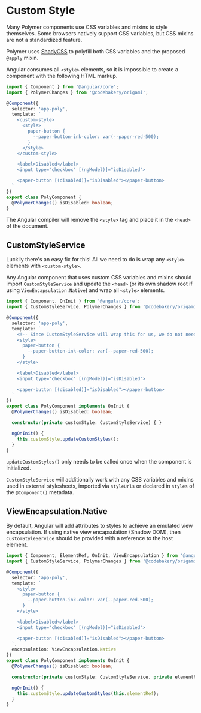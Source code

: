 # Custom Style

Many Polymer components use CSS variables and mixins to style themselves. Some browsers natively support CSS variables, but CSS mixins are not a standardized feature.

Polymer uses [ShadyCSS](https://github.com/webcomponents/shadycss) to polyfill both CSS variables and the proposed `@apply` mixin.

Angular consumes all `<style>` elements, so it is impossible to create a component with the following HTML markup.

```ts
import { Component } from '@angular/core';
import { PolymerChanges } from '@codebakery/origami';

@Component({
  selector: 'app-poly',
  template: `
    <custom-style>
      <style>
        paper-button {
          --paper-button-ink-color: var(--paper-red-500);
        }
      </style>
    </custom-style>

    <label>Disabled</label>
    <input type="checkbox" [(ngModel)]="isDisabled">

    <paper-button [(disabled)]="isDisabled"></paper-button>
  `
})
export class PolyComponent {
  @PolymerChanges() isDisabled: boolean;
}
```

The Angular compiler will remove the `<style>` tag and place it in the `<head>` of the document.

## CustomStyleService

Luckily there's an easy fix for this! All we need to do is wrap any `<style>` elements with `<custom-style>`.

Any Angular component that uses custom CSS variables and mixins should import `CustomStyleService` and update the `<head>` (or its own shadow root if using `ViewEncapsulation.Native`) and wrap all `<style>` elements.

```ts
import { Component, OnInit } from '@angular/core';
import { CustomStyleService, PolymerChanges } from '@codebakery/origami';

@Component({
  selector: 'app-poly',
  template: `
    <!-- Since CustomStyleService will wrap this for us, we do not need to include <custom-style> -->
    <style>
      paper-button {
        --paper-button-ink-color: var(--paper-red-500);
      }
    </style>

    <label>Disabled</label>
    <input type="checkbox" [(ngModel)]="isDisabled">

    <paper-button [(disabled)]="isDisabled"></paper-button>
  `
})
export class PolyComponent implements OnInit {
  @PolymerChanges() isDisabled: boolean;

  constructor(private customStyle: CustomStyleService) { }

  ngOnInit() {
    this.customStyle.updateCustomStyles();
  }
}
```

`updateCustomStyles()` only needs to be called once when the component is initialized.

`CustomStyleService` will additionally work with any CSS variables and mixins used in external stylesheets, imported via `styleUrls` or declared in `styles` of the `@Component()` metadata.

## ViewEncapsulation.Native

By default, Angular will add attributes to styles to achieve an emulated view encapsulation. If using native view encapsulation (Shadow DOM), then `CustomStyleService` should be provided with a reference to the host element.

```ts
import { Component, ElementRef, OnInit, ViewEncapsulation } from '@angular/core';
import { CustomStyleService, PolymerChanges } from '@codebakery/origami';

@Component({
  selector: 'app-poly',
  template: `
    <style>
      paper-button {
        --paper-button-ink-color: var(--paper-red-500);
      }
    </style>

    <label>Disabled</label>
    <input type="checkbox" [(ngModel)]="isDisabled">

    <paper-button [(disabled)]="isDisabled"></paper-button>
  `,
  encapsulation: ViewEncapsulation.Native
})
export class PolyComponent implements OnInit {
  @PolymerChanges() isDisabled: boolean;

  constructor(private customStyle: CustomStyleService, private elementRef: ElementRef) { }

  ngOnInit() {
    this.customStyle.updateCustomStyles(this.elementRef);
  }
}
```

